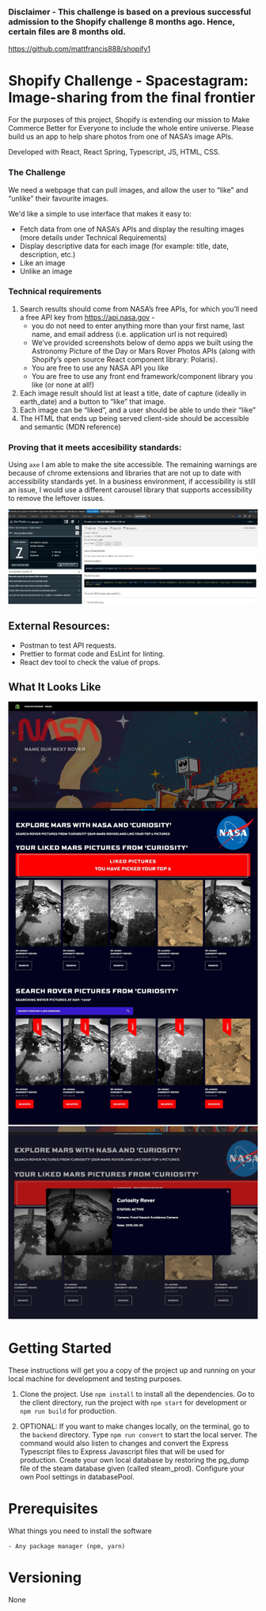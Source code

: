 ### Disclaimer - This challenge is based on a previous successful admission to the Shopify challenge 8 months ago. Hence, certain files are 8 months old.
https://github.com/mattfrancis888/shopify1

# Shopify Challenge - Spacestagram: Image-sharing from the final frontier

For the purposes of this project, Shopify is extending our mission to Make Commerce Better for Everyone to include the whole entire universe. Please build us an app to help share photos from one of NASA’s image APIs.

Developed with React, React Spring, Typescript, JS, HTML, CSS.

### The Challenge

We need a webpage that can pull images, and allow the user to “like” and “unlike” their favourite images.

We'd like a simple to use interface that makes it easy to:

-   Fetch data from one of NASA’s APIs and display the resulting images (more details under Technical Requirements)
-   Display descriptive data for each image (for example: title, date, description, etc.)
-   Like an image
-   Unlike an image

### Technical requirements

1. Search results should come from NASA’s free APIs, for which you’ll need a free API key from https://api.nasa.gov -
    - you do not need to enter anything more than your first name, last name, and email address (i.e. application url is not required)
    - We’ve provided screenshots below of demo apps we built using the Astronomy Picture of the Day or Mars Rover Photos APIs (along with Shopify’s open source React component library: Polaris).
    - You are free to use any NASA API you like
    - You are free to use any front end framework/component library you like (or none at all!)
2. Each image result should list at least a title, date of capture (ideally in earth_date) and a button to “like” that image.
3. Each image can be “liked”, and a user should be able to undo their “like”
4. The HTML that ends up being served client-side should be accessible and semantic (MDN reference)

### Proving that it meets accesibility standards:

Using `axe` I am able to make the site accessible. The remaining warnings are because of chrome extensions and libraries that are not up to date with accessibility standards yet. In a business environment, if accessibility is still an issue, I would use a different carousel library that supports accessibility to remove the leftover issues.

<img src="readmeImg/shopify_accesibility.jpg"/>


## External Resources:

-   Postman to test API requests.
-   Prettier to format code and EsLint for linting.
-   React dev tool to check the value of props.

## What It Looks Like

<img src="readmeImg/nasa_page.jpg"/>
<img src="readmeImg/nasa_page_2.jpg"/>

# Getting Started

These instructions will get you a copy of the project up and running on your local machine for development and testing purposes.

1. Clone the project. Use `npm install` to install all the dependencies. Go to the client directory, run the project with `npm start` for development or `npm run build` for production.

2. OPTIONAL: If you want to make changes locally, on the terminal, go to the `backend` directory. Type `npm run convert` to start the local server. The command would also listen to changes and convert the Express Typescript files to Express Javascript files that will be used for production. Create your own local database by restoring the pg_dump file of the steam database given (called steam_prod). Configure your own Pool settings in databasePool.

# Prerequisites

What things you need to install the software

```
- Any package manager (npm, yarn)
```

# Versioning

None
